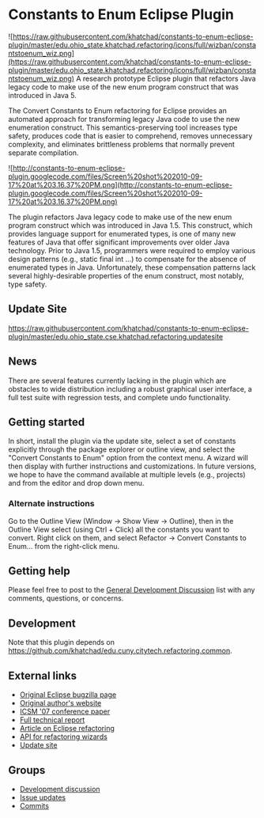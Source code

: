 # Constants to Enum Eclipse Plugin

![https://raw.githubusercontent.com/khatchad/constants-to-enum-eclipse-plugin/master/edu.ohio_state.khatchad.refactoring/icons/full/wizban/constantstoenum_wiz.png](https://raw.githubusercontent.com/khatchad/constants-to-enum-eclipse-plugin/master/edu.ohio_state.khatchad.refactoring/icons/full/wizban/constantstoenum_wiz.png) A research prototype Eclipse plugin that refactors Java legacy code to make use of the new enum program construct that was introduced in Java 5.

The Convert Constants to Enum refactoring for Eclipse provides an automated approach for transforming legacy Java code to use the new enumeration construct. This semantics-preserving tool increases type safety, produces code that is easier to comprehend, removes unnecessary complexity, and eliminates brittleness problems that normally prevent separate compilation.

![http://constants-to-enum-eclipse-plugin.googlecode.com/files/Screen%20shot%202010-09-17%20at%203.16.37%20PM.png](http://constants-to-enum-eclipse-plugin.googlecode.com/files/Screen%20shot%202010-09-17%20at%203.16.37%20PM.png)

The plugin refactors Java legacy code to make use of the new enum program construct which was introduced in Java 1.5. This construct, which provides language support for enumerated types, is one of many new features of Java that offer significant improvements over older Java technology. Prior to Java 1.5, programmers were required to employ various design patterns (e.g., static final int ...) to compensate for the absence of enumerated types in Java. Unfortunately, these compensation patterns lack several highly-desirable properties of the enum construct, most notably, type safety.

## Update Site #

https://raw.githubusercontent.com/khatchad/constants-to-enum-eclipse-plugin/master/edu.ohio_state.cse.khatchad.refactoring.updatesite

## News #
There are several features currently lacking in the plugin which are obstacles to wide distribution including a robust graphical user interface, a full test suite with regression tests, and complete undo functionality.

## Getting started #

In short, install the plugin via the update site, select a set of constants explicitly through the package explorer or outline view, and select the "Convert Constants to Enum" option from the context menu. A wizard will then display with further instructions and customizations. In future versions, we hope to have the command available at multiple levels (e.g., projects) and from the editor and drop down menu.

### Alternate instructions

Go to the Outline View (Window -> Show View -> Outline), then in the Outline View select (using Ctrl + Click) all the constants you want to convert. Right click on them, and select Refactor -> Convert Constants to Enum... from the right-click menu.

## Getting help #

Please feel free to post to the [General Development Discussion](http://groups.google.com/group/convert-constants-to-enum-dev) list with any comments, questions, or concerns.

## Development

Note that this plugin depends on https://github.com/khatchad/edu.cuny.citytech.refactoring.common.

## External links
- [Original Eclipse bugzilla page](http://bugs.eclipse.org/bugs/show_bug.cgi?id=200152)
- [Original author's website](http://openlab.citytech.cuny.edu/khatchad)
- [ICSM '07 conference paper](http://www.cse.ohio-state.edu/~rountev/presto/pubs/icsm07.pdf)
- [Full technical report](http://www.cse.ohio-state.edu/~rountev/presto/pubs/tr26.pdf)
- [Article on Eclipse refactoring](http://www.eclipse.org/articles/article.php?file=Article-Unleashing-the-Power-of-Refactoring/index.html)
- [API for refactoring wizards](http://tinyurl.com/298vzvr)
- [Update site](https://raw.githubusercontent.com/khatchad/constants-to-enum-eclipse-plugin/master/edu.ohio_state.cse.khatchad.refactoring.updatesite)

## Groups
- [Development discussion](http://groups.google.com/group/convert-constants-to-enum-dev)
- [Issue updates](http://groups.google.com/group/convert-constants-to-enum-issues)
- [Commits](http://groups.google.com/group/convert-constants-to-enum-commits)
